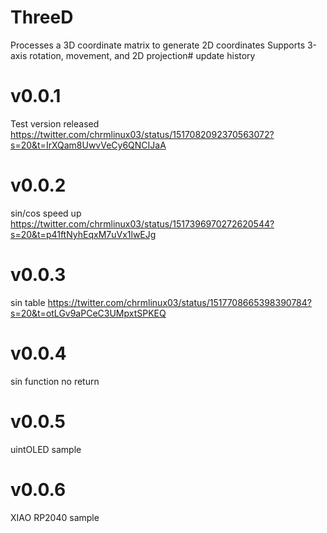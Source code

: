 # ThreeD
Processes a 3D coordinate matrix to generate 2D coordinates
Supports 3-axis rotation, movement, and 2D projection# update history
# v0.0.1
Test version released
https://twitter.com/chrmlinux03/status/1517082092370563072?s=20&t=IrXQam8UwvVeCy6QNCIJaA
# v0.0.2
sin/cos speed up
https://twitter.com/chrmlinux03/status/1517396970272620544?s=20&t=p41ftNyhEqxM7uVx1lwEJg
# v0.0.3
sin table
https://twitter.com/chrmlinux03/status/1517708665398390784?s=20&t=otLGv9aPCeC3UMpxtSPKEQ
# v0.0.4
sin function no return
# v0.0.5
uintOLED sample
# v0.0.6
XIAO RP2040 sample
